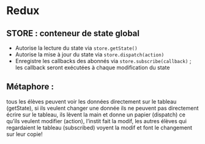# Redux

## STORE : conteneur de state global
- Autorise la lecture du state via `store.getState()`
- Autorise la mise à jour du state via `store.dispatch(action)`
- Enregistre les callbacks des abonnés via `store.subscribe(callback)` ; les callback seront exécutées à chaque modification du state


## Métaphore : 
tous les élèves peuvent voir les données directement sur le tableau (getState), si ils veulent changer une donnée ils ne peuvent pas directement écrire sur le tableau, ils lèvent la main et donne un papier (dispatch) ce qu’ils veulent modifier (action), l’instit fait la modif, les autres élèves qui regardaient le tableau (subscribed) voyent la modif et font le changement sur leur copie!
